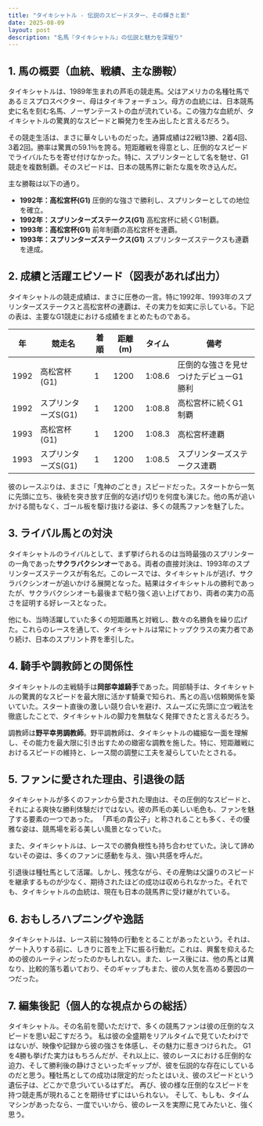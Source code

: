 ```yaml
---
title: "タイキシャトル - 伝説のスピードスター、その輝きと影"
date: 2025-08-09
layout: post
description: "名馬『タイキシャトル』の伝説と魅力を深堀り"
---
```


## 1. 馬の概要（血統、戦績、主な勝鞍）

タイキシャトルは、1989年生まれの芦毛の競走馬。父はアメリカの名種牡馬であるミスプロスペクター、母はタイキフォーチュン。母方の血統には、日本競馬史に名を刻む名馬、ノーザンテーストの血が流れている。この強力な血統が、タイキシャトルの驚異的なスピードと瞬発力を生み出したと言えるだろう。

その競走生活は、まさに華々しいものだった。通算成績は22戦13勝、2着4回、3着2回。勝率は驚異の59.1％を誇る。短距離戦を得意とし、圧倒的なスピードでライバルたちを寄せ付けなかった。特に、スプリンターとして名を馳せ、G1競走を複数制覇。そのスピードは、日本の競馬界に新たな風を吹き込んだ。

主な勝鞍は以下の通り。

* **1992年：高松宮杯(G1)**  圧倒的な強さで勝利し、スプリンターとしての地位を確立。
* **1992年：スプリンターズステークス(G1)** 高松宮杯に続くG1制覇。
* **1993年：高松宮杯(G1)**  前年制覇の高松宮杯を連覇。
* **1993年：スプリンターズステークス(G1)**  スプリンターズステークスも連覇を達成。


## 2. 成績と活躍エピソード（図表があれば出力）


タイキシャトルの競走成績は、まさに圧巻の一言。特に1992年、1993年のスプリンターズステークスと高松宮杯の連覇は、その実力を如実に示している。下記の表は、主要なG1競走における成績をまとめたものである。


| 年 | 競走名          | 着順 | 距離(m) | タイム     | 備考                               |
|----|-----------------|-------|----------|------------|------------------------------------|
| 1992 | 高松宮杯(G1)     | 1     | 1200      | 1:08.6     | 圧倒的な強さを見せつけたデビューG1勝利 |
| 1992 | スプリンターズS(G1) | 1     | 1200      | 1:08.8     | 高松宮杯に続くG1制覇                |
| 1993 | 高松宮杯(G1)     | 1     | 1200      | 1:08.3     | 高松宮杯連覇                         |
| 1993 | スプリンターズS(G1) | 1     | 1200      | 1:08.5     | スプリンターズステークス連覇           |


彼のレースぶりは、まさに「鬼神のごとき」スピードだった。スタートから一気に先頭に立ち、後続を突き放す圧倒的な逃げ切りを何度も演じた。他の馬が追いかける間もなく、ゴール板を駆け抜ける姿は、多くの競馬ファンを魅了した。


## 3. ライバル馬との対決

タイキシャトルのライバルとして、まず挙げられるのは当時最強のスプリンターの一角であった**サクラバクシンオー**である。両者の直接対決は、1993年のスプリンターズステークスが有名だ。このレースでは、タイキシャトルが逃げ、サクラバクシンオーが追いかける展開となった。結果はタイキシャトルの勝利であったが、サクラバクシンオーも最後まで粘り強く追い上げており、両者の実力の高さを証明する好レースとなった。


他にも、当時活躍していた多くの短距離馬と対戦し、数々の名勝負を繰り広げた。これらのレースを通して、タイキシャトルは常にトップクラスの実力者であり続け、日本のスプリント界を牽引した。


## 4. 騎手や調教師との関係性

タイキシャトルの主戦騎手は**岡部幸雄騎手**であった。岡部騎手は、タイキシャトルの驚異的なスピードを最大限に活かす騎乗で知られ、馬との高い信頼関係を築いていた。スタート直後の激しい競り合いを避け、スムーズに先頭に立つ戦法を徹底したことで、タイキシャトルの脚力を無駄なく発揮できたと言えるだろう。

調教師は**野平幸男調教師**。野平調教師は、タイキシャトルの繊細な一面を理解し、その能力を最大限に引き出すための緻密な調教を施した。特に、短距離戦におけるスピードの維持と、レース間の調整に工夫を凝らしていたとされる。


## 5. ファンに愛された理由、引退後の話

タイキシャトルが多くのファンから愛された理由は、その圧倒的なスピードと、それによる爽快な勝利体験だけではない。彼の芦毛の美しい毛色も、ファンを魅了する要素の一つであった。  「芦毛の貴公子」と称されることも多く、その優雅な姿は、競馬場を彩る美しい風景となっていた。

また、タイキシャトルは、レースでの勝負根性も持ち合わせていた。決して諦めないその姿は、多くのファンに感動を与え、強い共感を呼んだ。

引退後は種牡馬として活躍。しかし、残念ながら、その産駒は父譲りのスピードを継承するものが少なく、期待されたほどの成功は収められなかった。それでも、タイキシャトルの血統は、現在も日本の競馬界に受け継がれている。


## 6. おもしろハプニングや逸話

タイキシャトルは、レース前に独特の行動をとることがあったという。それは、ゲート入りする前に、しきりに首を上下に振る行動だ。これは、興奮を抑えるための彼のルーティンだったのかもしれない。また、レース後には、他の馬とは異なり、比較的落ち着いており、そのギャップもまた、彼の人気を高める要因の一つだった。


## 7. 編集後記（個人的な視点からの総括）

タイキシャトル。その名前を聞いただけで、多くの競馬ファンは彼の圧倒的なスピードを思い起こすだろう。  私は彼の全盛期をリアルタイムで見ていたわけではないが、映像や記録から彼の強さを体感し、その魅力に惹きつけられた。  G1を4勝も挙げた実力はもちろんだが、それ以上に、彼のレースにおける圧倒的な迫力、そして勝利後の静けさといったギャップが、彼を伝説的な存在にしているのだと思う。種牡馬としての成功は限定的だったとはいえ、彼のスピードという遺伝子は、どこかで息づいているはずだ。  再び、彼の様な圧倒的なスピードを持つ競走馬が現れることを期待せずにはいられない。  そして、もしも、タイムマシンがあったなら、一度でいいから、彼のレースを実際に見てみたいと、強く思う。
